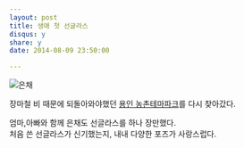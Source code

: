 ```yaml
---
layout: post
title: 생애 첫 선글라스 
disqus: y
share: y
date: 2014-08-09 23:50:00

---
```




![은채](http://beatshon.github.com/images/eunchae_0809.jpg "은채")



장마철 비 때문에 되돌아와야했던 [용인 농촌테마파크](http://www.yithemepark.kr)를 다시 찾아갔다.  

엄마,아빠와 함께 은채도 선글라스를 하나 장만했다.  
처음 쓴 선글라스가 신기했는지, 내내 다양한 포즈가 사랑스럽다. 



